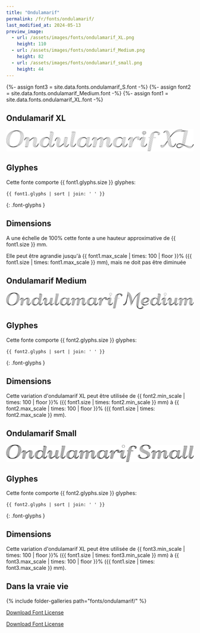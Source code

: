 ```yaml
---
title: "Ondulamarif"
permalink: /fr/fonts/ondulamarif/
last_modified_at: 2024-05-13
preview_image:
  - url: /assets/images/fonts/ondulamarif_XL.png
    height: 110
  - url: /assets/images/fonts/ondulamarif_Medium.png
    height: 82
  - url: /assets/images/fonts/ondulamarif_small.png
    height: 44
---
```

{%- assign font3 = site.data.fonts.ondulamarif_S.font -%}
{%- assign font2 = site.data.fonts.ondulamarif_Medium.font -%}
{%- assign font1 = site.data.fonts.ondulamarif_XL.font -%}


## Ondulamarif XL

![Ondulamarif XL](/assets/images/fonts/ondulamarif_XL.png)
## Glyphes

Cette fonte comporte  {{ font1.glyphs.size }} glyphes:

```
{{ font1.glyphs | sort | join: ' ' }}
```
{: .font-glyphs }


## Dimensions

A une échelle de  100% cette fonte a une hauteur approximative de  {{ font1.size }} mm. 

Elle peut être agrandie jusqu'à   {{ font1.max_scale | times: 100 | floor }}% ({{ font1.size | times: font1.max_scale }} mm), mais ne doit pas être diminuée




## Ondulamarif Medium
![Ondulamarif Medium](/assets/images/fonts/ondulamarif_Medium.png)
## Glyphes

Cette fonte comporte  {{ font2.glyphs.size }} glyphes:

```
{{ font2.glyphs | sort | join: ' ' }}
```
{: .font-glyphs }


## Dimensions

Cette variation d'ondulamarif XL   peut être utilisée 
 de {{ font2.min_scale | times: 100 | floor }}% ({{ font1.size | times: font2.min_scale }} mm)
à {{ font2.max_scale | times: 100 | floor }}% ({{ font1.size | times: font2.max_scale }} mm).

## Ondulamarif Small
![Ondulamarif Small](/assets/images/fonts/ondulamarif_small.png)
## Glyphes

Cette fonte comporte  {{ font2.glyphs.size }} glyphes:

```
{{ font2.glyphs | sort | join: ' ' }}
```
{: .font-glyphs }


## Dimensions

Cette variation d'ondulamarif XL   peut être utilisée 
 de {{ font3.min_scale | times: 100 | floor }}% ({{ font1.size | times: font3.min_scale }} mm)
à {{ font3.max_scale | times: 100 | floor }}% ({{ font1.size | times: font3.max_scale }} mm).



## Dans la vraie vie


{% include folder-galleries path="fonts/ondulamarif/" %}

[Download Font License](https://github.com/inkstitch/inkstitch/tree/main/fonts/ondulamarif_XL/LICENSE)

[Download Font License](https://github.com/inkstitch/inkstitch/tree/main/fonts/ondulamatif_Medium/LICENSE)
